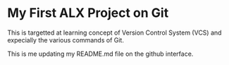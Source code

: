 # My First ALX Project on Git

This is targetted at learning concept of Version Control System (VCS) and expecially the various commands of Git.

This is me updating my README.md file on the github interface.
